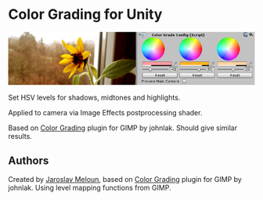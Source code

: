 # Color Grading for Unity

![Kiku](unityPreview.png)

Set HSV levels for shadows, midtones and highlights.

Applied to camera via Image Effects postprocessing shader.

Based on [Color Grading](http://registry.gimp.org/node/26187) plugin for GIMP by johnlak.
Should give similar results.

## Authors

Created by [Jaroslav Meloun](http://www.twitter.com/jarnik), based on [Color Grading](http://registry.gimp.org/node/26187) plugin for GIMP by johnlak. 
Using level mapping functions from GIMP.
